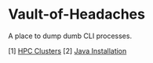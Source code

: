# Vault-of-Headaches
A place to dump dumb CLI processes.

[1] [HPC Clusters](https://github.com/ryanzhangofficial/Vault-of-Headaches/blob/main/hpc_clusters.md)
[2] [Java Installation](https://github.com/ryanzhangofficial/Vault-of-Headaches/blob/main/java_installation)
